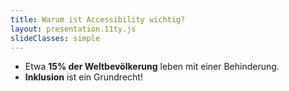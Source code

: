 ```yaml
---
title: Warum ist Accessibility wichtig?
layout: presentation.11ty.js
slideClasses: simple
---
```



- Etwa **15% der Weltbevölkerung** leben mit einer Behinderung.
- **Inklusion** ist ein Grundrecht!
